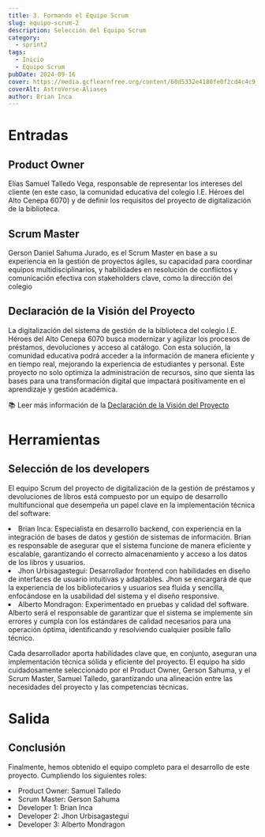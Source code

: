 ```yaml
---
title: 3. Formando el Equipo Scrum
slug: equipo-scrum-2
description: Selección del Equipo Scrum
category:
  - sprint2
tags:
  - Inicio
  - Equipo Scrum
pubDate: 2024-09-16
cover: https://media.gcflearnfree.org/content/60d5332e4180fe0f2cd4c4c9_06_25_2021/Roles-y-funciones-en-Scrum.png
coverAlt: AstroVerse-Aliases
author: Brian Inca
---
```


# Entradas

## Product Owner

Elías Samuel Talledo Vega, responsable de representar los intereses del cliente (en este caso, la comunidad educativa del colegio I.E. Héroes del Alto Cenepa 6070) y de definir los requisitos del proyecto de digitalización de la biblioteca.

## Scrum Master

Gerson Daniel Sahuma Jurado, es el Scrum Master en base a su experiencia en la gestión de proyectos ágiles, su capacidad para coordinar equipos multidisciplinarios, y habilidades en resolución de conflictos y comunicación efectiva con stakeholders clave, como la dirección del colegio

## Declaración de la Visión del Proyecto

La digitalización del sistema de gestión de la biblioteca del colegio I.E. Héroes del Alto Cenepa 6070 busca modernizar y agilizar los procesos de préstamos, devoluciones y acceso al catálogo. Con esta solución, la comunidad educativa podrá acceder a la información de manera eficiente y en tiempo real, mejorando la experiencia de estudiantes y personal. Este proyecto no solo optimiza la administración de recursos, sino que sienta las bases para una transformación digital que impactará positivamente en el aprendizaje y gestión académica.

📚 Leer más información de la [Declaración de la Visión del Proyecto](https://drive.google.com/file/d/15KNadJ54EG1EIMHjFxcIphKOJemWNUdY/view?usp=sharing)

# Herramientas

## Selección de los developers

El equipo Scrum del proyecto de digitalización de la gestión de préstamos y devoluciones de libros está compuesto por un equipo de desarrollo multifuncional que desempeña un papel clave en la implementación técnica del software:
<li>Brian Inca: Especialista en desarrollo backend, con experiencia en la integración de bases de datos y gestión de sistemas de información. Brian es responsable de asegurar que el sistema funcione de manera eficiente y escalable, garantizando el correcto almacenamiento y acceso a los datos de los libros y usuarios.</li>
<li>Jhon Urbisagastegui: Desarrollador frontend con habilidades en diseño de interfaces de usuario intuitivas y adaptables. Jhon se encargará de que la experiencia de los bibliotecarios y usuarios sea fluida y sencilla, enfocándose en la usabilidad del sistema y el diseño responsive.</li>
<li>Alberto Mondragon: Experimentado en pruebas y calidad del software. Alberto será el responsable de garantizar que el sistema se implemente sin errores y cumpla con los estándares de calidad necesarios para una operación óptima, identificando y resolviendo cualquier posible fallo técnico.</li>

Cada desarrollador aporta habilidades clave que, en conjunto, aseguran una implementación técnica sólida y eficiente del proyecto. El equipo ha sido cuidadosamente seleccionado por el Product Owner, Gerson Sahuma, y el Scrum Master, Samuel Talledo, garantizando una alineación entre las necesidades del proyecto y las competencias técnicas.

# Salida

## Conclusión

Finalmente, hemos obtenido el equipo completo para el desarrollo de este proyecto. Cumpliendo los siguientes roles:
<li>Product Owner: Samuel Talledo</li>
<li>Scrum Master: Gerson Sahuma</li>
<li>Developer 1: Brian Inca</li>
<li>Developer 2: Jhon Urbisagastegui</li>
<li>Developer 3: Alberto Mondragon</li>